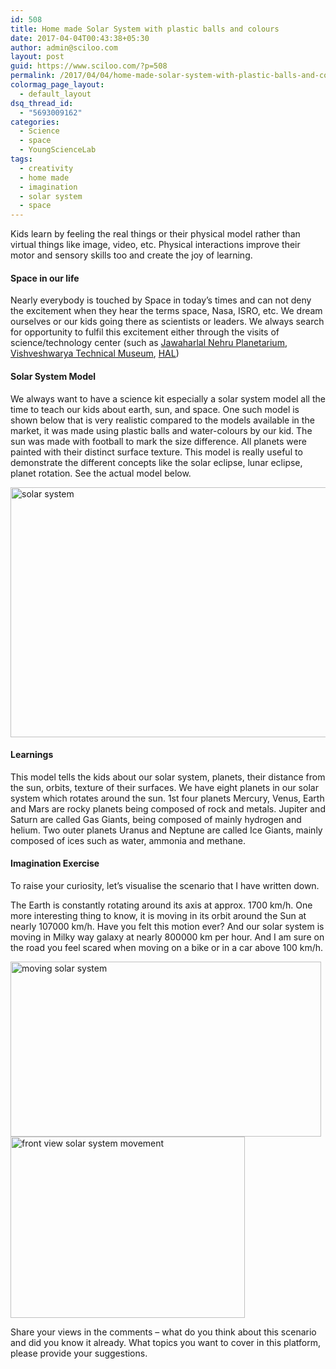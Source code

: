 ```yaml
---
id: 508
title: Home made Solar System with plastic balls and colours
date: 2017-04-04T00:43:38+05:30
author: admin@sciloo.com
layout: post
guid: https://www.sciloo.com/?p=508
permalink: /2017/04/04/home-made-solar-system-with-plastic-balls-and-colours/
colormag_page_layout:
  - default_layout
dsq_thread_id:
  - "5693009162"
categories:
  - Science
  - space
  - YoungScienceLab
tags:
  - creativity
  - home made
  - imagination
  - solar system
  - space
---
```

Kids learn by feeling the real things or their physical model rather than virtual things like image, video, etc. Physical interactions improve their motor and sensory skills too and create the joy of learning.

#### Space in our life

Nearly everybody is touched by Space in today&#8217;s times and can not deny the excitement when they hear the terms space, Nasa, ISRO, etc. We dream ourselves or our kids going there as scientists or leaders. We always search for opportunity to fulfil this excitement either through the visits of science/technology center (such as [Jawaharlal Nehru Planetarium](http://www.taralaya.org/), [Vishveshwarya Technical Museum](http://www.vismuseum.gov.in/), [HAL](http://www.hal-india.com/Heritage%20Centre%20and%20Aerospace%20Museum/M__20))

#### Solar System Model

We always want to have a science kit especially a solar system model all the time to teach our kids about earth, sun, and space. One such model is shown below that is very realistic compared to the models available in the market, it was made using plastic balls and water-colours by our kid. The sun was made with football to mark the size difference. All planets were painted with their distinct surface texture. This model is really useful to demonstrate the different concepts like the solar eclipse, lunar eclipse, planet rotation. See the actual model below.

<img loading="lazy" class="alignnone wp-image-509" src="http://www.sciloo.com/wp-content/uploads/2017/04/solar-system.jpg" alt="solar system" width="533" height="400" /> 

#### Learnings

<span style="font-weight: 400;">This model tells the kids about our solar system, planets, their distance from the sun, orbits, texture of their surfaces. </span><span style="font-weight: 400;">We have eight planets in our solar system which rotates around the sun. </span><span style="font-weight: 400;">1st four planets Mercury, Venus, Earth and Mars are rocky planets being composed of rock and metals. </span><span style="font-weight: 400;">Jupiter and Saturn are called Gas Giants, being composed of mainly hydrogen and helium. </span><span style="font-weight: 400;">Two outer planets Uranus and Neptune are called Ice Giants, mainly composed of ices such as water, ammonia and methane.</span>

#### Imagination Exercise

To raise your curiosity, let&#8217;s visualise the scenario that I have written down.

The Earth is constantly rotating around its axis at approx. 1700 km/h. One more interesting thing to know, it is moving in its orbit around the Sun at nearly 107000 km/h. Have you felt this motion ever? And our <span class="highlightNode">solar</span> system is moving in Milky way galaxy at nearly 800000 km per hour. And I am sure on the road you feel scared when moving on a bike or in a car above 100 km/h.

<img loading="lazy" class="wp-image-510 size-full alignleft" src="http://www.sciloo.com/wp-content/uploads/2017/04/The-sun-is-moving.gif" alt="moving solar system" width="497" height="280" /> 

<img loading="lazy" class="wp-image-512 alignnone" src="http://www.sciloo.com/wp-content/uploads/2017/04/solar-apex-188166156-300x232.jpg" alt="front view solar system movement" width="375" height="290" /> 

Share your views in the comments &#8211; what do you think about this scenario and did you know it already. What topics you want to cover in this platform, please provide your suggestions.